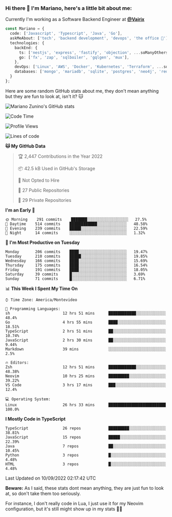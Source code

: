 ### Hi there 👋 I'm Mariano, here's a little bit about me:

Currently I'm working as a Software Backend Engineer at [**@Vairix**](https://vairix.com)

```ts
const Mariano = {
  code: ['Javascript', 'Typescript', 'Java', 'Go'],
  askMeAbout: ['tech', 'backend development', 'devops', 'the office 💼'],
  technologies: {
    backEnd: {
      ts: ['nestjs', 'express', 'fastify', 'objection', ...soManyOthersFrameworks],
      go: ['fx', 'zap', 'sqlboiler', 'gqlgen', 'mux'],
    },
    devOps: ['Linux', 'AWS', 'Docker', 'Kubernetes', 'Terraform', ...soManyOthersTools],
    databases: ['mongo', 'mariadb', 'sqlite', 'postgres', 'neo4j', 'redis'],
  }
};
```

Here are some random GitHub stats about me, they don't mean anything but they are fun to look at, isn't it? 🐱

![Mariano Zunino's GitHub stats](https://github-readme-stats.vercel.app/api?username=marianozunino&count_private=true&show_icons=true&theme=radical)

<!--START_SECTION:waka-->
![Code Time](http://img.shields.io/badge/Code%20Time-37%20hrs%2034%20mins-blue)

![Profile Views](http://img.shields.io/badge/Profile%20Views-1-blue)

![Lines of code](https://img.shields.io/badge/From%20Hello%20World%20I%27ve%20Written-367%20Thousand%20lines%20of%20code-blue)

**🐱 My GitHub Data** 

> 🏆 2,447 Contributions in the Year 2022
 > 
> 📦 42.5 kB Used in GitHub's Storage 
 > 
> 🚫 Not Opted to Hire
 > 
> 📜 27 Public Repositories 
 > 
> 🔑 29 Private Repositories  
 > 
**I'm an Early 🐤** 

```text
🌞 Morning    291 commits    ███████░░░░░░░░░░░░░░░░░░   27.5% 
🌆 Daytime    514 commits    ████████████░░░░░░░░░░░░░   48.58% 
🌃 Evening    239 commits    █████░░░░░░░░░░░░░░░░░░░░   22.59% 
🌙 Night      14 commits     ░░░░░░░░░░░░░░░░░░░░░░░░░   1.32%

```
📅 **I'm Most Productive on Tuesday** 

```text
Monday       206 commits    ████░░░░░░░░░░░░░░░░░░░░░   19.47% 
Tuesday      210 commits    █████░░░░░░░░░░░░░░░░░░░░   19.85% 
Wednesday    166 commits    ████░░░░░░░░░░░░░░░░░░░░░   15.69% 
Thursday     175 commits    ████░░░░░░░░░░░░░░░░░░░░░   16.54% 
Friday       191 commits    ████░░░░░░░░░░░░░░░░░░░░░   18.05% 
Saturday     39 commits     █░░░░░░░░░░░░░░░░░░░░░░░░   3.69% 
Sunday       71 commits     █░░░░░░░░░░░░░░░░░░░░░░░░   6.71%

```


📊 **This Week I Spent My Time On** 

```text
⌚︎ Time Zone: America/Montevideo

💬 Programming Languages: 
sh                       12 hrs 51 mins      ████████████░░░░░░░░░░░░░   48.4% 
Go                       4 hrs 55 mins       ████░░░░░░░░░░░░░░░░░░░░░   18.51% 
TypeScript               2 hrs 51 mins       ██░░░░░░░░░░░░░░░░░░░░░░░   10.74% 
JavaScript               2 hrs 30 mins       ██░░░░░░░░░░░░░░░░░░░░░░░   9.44% 
Markdown                 39 mins             ░░░░░░░░░░░░░░░░░░░░░░░░░   2.5%

🔥 Editors: 
Zsh                      12 hrs 51 mins      ████████████░░░░░░░░░░░░░   48.38% 
Neovim                   10 hrs 25 mins      █████████░░░░░░░░░░░░░░░░   39.22% 
VS Code                  3 hrs 17 mins       ███░░░░░░░░░░░░░░░░░░░░░░   12.4%

💻 Operating System: 
Linux                    26 hrs 33 mins      █████████████████████████   100.0%

```

**I Mostly Code in TypeScript** 

```text
TypeScript               26 repos            █████████░░░░░░░░░░░░░░░░   38.81% 
JavaScript               15 repos            █████░░░░░░░░░░░░░░░░░░░░   22.39% 
Java                     7 repos             ██░░░░░░░░░░░░░░░░░░░░░░░   10.45% 
Python                   3 repos             █░░░░░░░░░░░░░░░░░░░░░░░░   4.48% 
HTML                     3 repos             █░░░░░░░░░░░░░░░░░░░░░░░░   4.48%

```



 Last Updated on 10/09/2022 02:17:42 UTC
<!--END_SECTION:waka-->

**Beware:** As I said, these stats dont mean anything, they are just fun to look at, so don't take them too seriously.

For instance, I don't really code in Lua, I just use it for my Neovim configuration, but it's still might show up in my stats 🤷‍♂️
